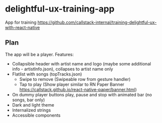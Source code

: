 # delightful-ux-training-app
App for training https://github.com/callstack-internal/training-delightful-ux-with-react-native

## Plan  
The app will be a player. Features:  
* Collapsible header with artist name and logo (maybe some additional info - artistInfo.json), collapses to artist name only   
* Flatlist with songs (topTracks.json)
  * Swipe to remove (Swipeable row from gesture handler)
  * Tap to play (Show player similar to RN Paper Banner https://callstack.github.io/react-native-paper/banner.html)
* On dummy player buttons play, pause and stop with animated bar (no songs, bar only) 
* Dark and light theme
* Internalized strings
* Accessible components 
